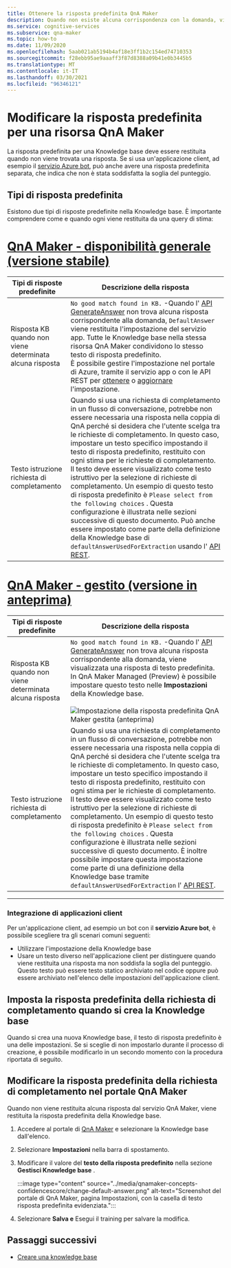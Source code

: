```yaml
---
title: Ottenere la risposta predefinita QnA Maker
description: Quando non esiste alcuna corrispondenza con la domanda, viene restituita la risposta predefinita. Potrebbe essere necessario modificare la risposta predefinita dalla risposta predefinita standard.
ms.service: cognitive-services
ms.subservice: qna-maker
ms.topic: how-to
ms.date: 11/09/2020
ms.openlocfilehash: 5aab021ab5194b4af18e3ff1b2c154ed74710353
ms.sourcegitcommit: f28ebb95ae9aaaff3f87d8388a09b41e0b3445b5
ms.translationtype: MT
ms.contentlocale: it-IT
ms.lasthandoff: 03/30/2021
ms.locfileid: "96346121"
---
```

# <a name="change-default-answer-for-a-qna-maker-resource"></a>Modificare la risposta predefinita per una risorsa QnA Maker

La risposta predefinita per una Knowledge base deve essere restituita quando non viene trovata una risposta. Se si usa un'applicazione client, ad esempio il [servizio Azure bot](/azure/bot-service/bot-builder-howto-qna), può anche avere una risposta predefinita separata, che indica che non è stata soddisfatta la soglia del punteggio.

## <a name="types-of-default-answer"></a>Tipi di risposta predefinita

Esistono due tipi di risposte predefinite nella Knowledge base. È importante comprendere come e quando ogni viene restituita da una query di stima:

# <a name="qna-maker-ga-stable-release"></a>[QnA Maker - disponibilità generale (versione stabile)](#tab/v1)

|Tipi di risposte predefinite|Descrizione della risposta|
|--|--|
|Risposta KB quando non viene determinata alcuna risposta|`No good match found in KB.` -Quando l' [API GenerateAnswer](/rest/api/cognitiveservices/qnamakerruntime/runtime/generateanswer) non trova alcuna risposta corrispondente alla domanda, `DefaultAnswer` viene restituita l'impostazione del servizio app. Tutte le Knowledge base nella stessa risorsa QnA Maker condividono lo stesso testo di risposta predefinito.<br>È possibile gestire l'impostazione nel portale di Azure, tramite il servizio app o con le API REST per [ottenere](/rest/api/appservice/webapps/listapplicationsettings) o [aggiornare](/rest/api/appservice/webapps/updateapplicationsettings) l'impostazione.|
|Testo istruzione richiesta di completamento|Quando si usa una richiesta di completamento in un flusso di conversazione, potrebbe non essere necessaria una risposta nella coppia di QnA perché si desidera che l'utente scelga tra le richieste di completamento. In questo caso, impostare un testo specifico impostando il testo di risposta predefinito, restituito con ogni stima per le richieste di completamento. Il testo deve essere visualizzato come testo istruttivo per la selezione di richieste di completamento. Un esempio di questo testo di risposta predefinito è `Please select from the following choices` . Questa configurazione è illustrata nelle sezioni successive di questo documento. Può anche essere impostato come parte della definizione della Knowledge base di `defaultAnswerUsedForExtraction` usando l' [API REST](/rest/api/cognitiveservices/qnamaker/knowledgebase/create).|

# <a name="qna-maker-managed-preview-release"></a>[QnA Maker - gestito (versione in anteprima)](#tab/v2)

|Tipi di risposte predefinite|Descrizione della risposta|
|--|--|
|Risposta KB quando non viene determinata alcuna risposta|`No good match found in KB.` -Quando l' [API GenerateAnswer](/rest/api/cognitiveservices/qnamakerruntime/runtime/generateanswer) non trova alcuna risposta corrispondente alla domanda, viene visualizzata una risposta di testo predefinita. In QnA Maker Managed (Preview) è possibile impostare questo testo nelle **Impostazioni** della Knowledge base. <br><br> ![Impostazione della risposta predefinita QnA Maker gestita (anteprima)](../media/qnamaker-how-change-default-answer/qnamaker-v2-change-default-answer.png)|
|Testo istruzione richiesta di completamento|Quando si usa una richiesta di completamento in un flusso di conversazione, potrebbe non essere necessaria una risposta nella coppia di QnA perché si desidera che l'utente scelga tra le richieste di completamento. In questo caso, impostare un testo specifico impostando il testo di risposta predefinito, restituito con ogni stima per le richieste di completamento. Il testo deve essere visualizzato come testo istruttivo per la selezione di richieste di completamento. Un esempio di questo testo di risposta predefinito è `Please select from the following choices` . Questa configurazione è illustrata nelle sezioni successive di questo documento. È inoltre possibile impostare questa impostazione come parte di una definizione della Knowledge base tramite `defaultAnswerUsedForExtraction` l' [API REST](/rest/api/cognitiveservices/qnamaker/knowledgebase/create).|

---

### <a name="client-application-integration"></a>Integrazione di applicazioni client

Per un'applicazione client, ad esempio un bot con il **servizio Azure bot**, è possibile scegliere tra gli scenari comuni seguenti:

* Utilizzare l'impostazione della Knowledge base
* Usare un testo diverso nell'applicazione client per distinguere quando viene restituita una risposta ma non soddisfa la soglia del punteggio. Questo testo può essere testo statico archiviato nel codice oppure può essere archiviato nell'elenco delle impostazioni dell'applicazione client.

## <a name="set-follow-up-prompts-default-answer-when-you-create-knowledge-base"></a>Imposta la risposta predefinita della richiesta di completamento quando si crea la Knowledge base

Quando si crea una nuova Knowledge base, il testo di risposta predefinito è una delle impostazioni. Se si sceglie di non impostarlo durante il processo di creazione, è possibile modificarlo in un secondo momento con la procedura riportata di seguito.

## <a name="change-follow-up-prompts-default-answer-in-qna-maker-portal"></a>Modificare la risposta predefinita della richiesta di completamento nel portale QnA Maker

Quando non viene restituita alcuna risposta dal servizio QnA Maker, viene restituita la risposta predefinita della Knowledge base.

1. Accedere al portale di [QnA Maker](https://www.qnamaker.ai/) e selezionare la Knowledge base dall'elenco.
1. Selezionare **Impostazioni** nella barra di spostamento.
1. Modificare il valore del **testo della risposta predefinito** nella sezione **Gestisci Knowledge base** .

    :::image type="content" source="../media/qnamaker-concepts-confidencescore/change-default-answer.png" alt-text="Screenshot del portale di QnA Maker, pagina Impostazioni, con la casella di testo risposta predefinita evidenziata.":::

1. Selezionare **Salva e** Esegui il training per salvare la modifica.

## <a name="next-steps"></a>Passaggi successivi

* [Creare una knowledge base](../How-to/manage-knowledge-bases.md)